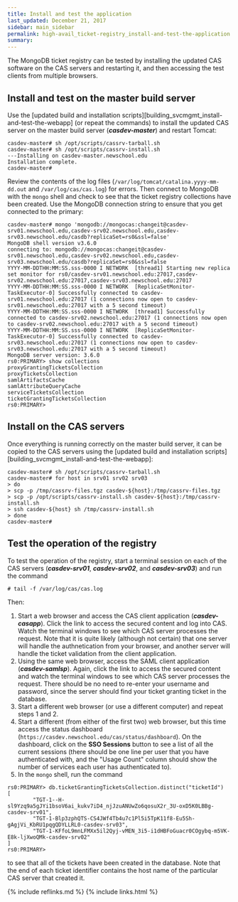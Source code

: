 ```yaml
---
title: Install and test the application
last_updated: December 21, 2017
sidebar: main_sidebar
permalink: high-avail_ticket-registry_install-and-test-the-application.html
summary:
---
```


The MongoDB ticket registry can be tested by installing the updated CAS software on the CAS servers and restarting it, and then accessing the test clients from multiple browsers.

## Install and test on the master build server

Use the [updated build and installation scripts][building_svcmgmt_install-and-test-the-webapp] (or repeat the commands) to install the updated CAS server on the master build server (***casdev-master***) and restart Tomcat:

```console
casdev-master# sh /opt/scripts/cassrv-tarball.sh
casdev-master# sh /opt/scripts/cassrv-install.sh
---Installing on casdev-master.newschool.edu
Installation complete.
casdev-master#  
```

Review the contents of the log files (`/var/log/tomcat/catalina.yyyy-mm-dd.out` and `/var/log/cas/cas.log`) for errors. Then connect to MongoDB with the `mongo` shell and check to see that the ticket registry collections have been created. Use the MongoDB connection string to ensure that you get connected to the primary:

<div class="language-console highlighter-rouge"><pre class="highlight"><code><span class="ni">casdev-master# </span><span class="nc">mongo</span><span class="kv"> 'mongodb://mongocas:changeit@casdev-srv01.newschool.edu,casdev-srv02.newschool.edu,casdev-srv03.newschool.edu/casdb?replicaSet=rs0&ssl=false'
</span>MongoDB shell version v3.6.0
connecting to: mongodb://mongocas:changeit@casdev-srv01.newschool.edu,casdev-srv02.newschool.edu,casdev-srv03.newschool.edu/casdb?replicaSet=rs0&ssl=false
YYYY-MM-DDTHH:MM:SS.sss-0000 I NETWORK  [thread1] Starting new replica set monitor for rs0/casdev-srv01.newschool.edu:27017,casdev-srv02.newschool.edu:27017,casdev-srv03.newschool.edu:27017
YYYY-MM-DDTHH:MM:SS.sss-0000 I NETWORK  [ReplicaSetMonitor-TaskExecutor-0] Successfully connected to casdev-srv01.newschool.edu:27017 (1 connections now open to casdev-srv01.newschool.edu:27017 with a 5 second timeout)
YYYY-MM-DDTHH:MM:SS.sss-0000 I NETWORK  [thread1] Successfully connected to casdev-srv02.newschool.edu:27017 (1 connections now open to casdev-srv02.newschool.edu:27017 with a 5 second timeout)
YYYY-MM-DDTHH:MM:SS.sss-0000 I NETWORK  [ReplicaSetMonitor-TaskExecutor-0] Successfully connected to casdev-srv03.newschool.edu:27017 (1 connections now open to casdev-srv03.newschool.edu:27017 with a 5 second timeout)
MongoDB server version: 3.6.0
<span class="ni">rs0:PRIMARY&gt; </span><span class="nc">show</span><span class="kv"> collections</span>
proxyGrantingTicketsCollection
proxyTicketsCollection
samlArtifactsCache
samlAttributeQueryCache
serviceTicketsCollection
ticketGrantingTicketsCollection
<span class="ni">rs0:PRIMARY&gt; </span>
</code></pre>
</div>

## Install on the CAS servers

Once everything is running correctly on the master build server, it can be copied to the CAS servers using the [updated build and installation scripts][building_svcmgmt_install-and-test-the-webapp]:

```console
casdev-master# sh /opt/scripts/cassrv-tarball.sh
casdev-master# for host in srv01 srv02 srv03
> do
> scp -p /tmp/cassrv-files.tgz casdev-${host}:/tmp/cassrv-files.tgz
> scp -p /opt/scripts/cassrv-install.sh casdev-${host}:/tmp/cassrv-install.sh
> ssh casdev-${host} sh /tmp/cassrv-install.sh
> done
casdev-master#  
```

## Test the operation of the registry

To test the operation of the registry, start a terminal session on each of the CAS servers (***casdev-srv01***, ***casdev-srv02***, and ***casdev-srv03***) and run the command

```console
# tail -f /var/log/cas/cas.log
```

Then:

1. Start a web browser and access the CAS client application (***casdev-casapp***). Click the link to access the secured content and log into CAS. Watch the terminal windows to see which CAS server processes the request. Note that it is quite likely (although not certain) that one server will handle the authnetication from your browser, and another server will handle the ticket validation from the client application.
2. Using the same web browser, access the SAML client application (***casdev-samlsp***). Again, click the link to access the secured content and watch the terminal windows to see which CAS server processes the request. There should be no need to re-enter your username and password, since the server should find your ticket granting ticket in the database.
3. Start a different web browser (or use a different computer) and repeat steps 1 and 2.
4. Start a different (from either of the first two) web browser, but this time access the status dashboard (`https://casdev.newschool.edu/cas/status/dashboard`). On the dashboard, click on the **SSO Sessions** button to see a list of all the current sessions (there should be one line per user that you have authenticated with, and the "Usage Count" column should show the number of services each user has authenticated to).
5. In the `mongo` shell, run the command

<div class="language-console highlighter-rouge"><pre class="highlight"><code><span class="ni">rs0:PRIMARY&gt; </span><span class="nc">db.ticketGrantingTicketsCollection.distinct(</span><span class="kv">"ticketId"</span><span class="nc">)</span>
[
        "TGT-1--H-sl9Yzq9a5gJYi1bsoV6ai_kukv7iD4_njJzuANUwZo6qosuX2r_3U-oxD5K0LBBg-casdev-srv01",
        "TGT-1-Blp3zphQTS-CS4JWf4Tb4u7c1Pl5i5TpK11f8-Eu5Sh-gAgjVi_KbRU1pqgQDYLLRL0-casdev-srv03",
        "TGT-1-KFfoL9mnLFMXx5il2Qyj-vMEN_3i5-i1dHBFoGuacr0COgybq-m5VK-E8k-ljXwoQMk-casdev-srv02"
]
<span class="ni">rs0:PRIMARY&gt; </span>
</code></pre>
</div>

to see that all of the tickets have been created in the database. Note that the end of each ticket identifier contains the host name of the particular CAS server that created it.

{% include reflinks.md %}
{% include links.html %}
